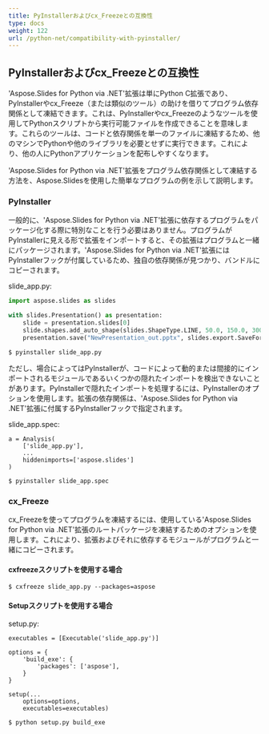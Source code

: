 ```yaml
---
title: PyInstallerおよびcx_Freezeとの互換性
type: docs
weight: 122
url: /python-net/compatibility-with-pyinstaller/
---
```



## PyInstallerおよびcx_Freezeとの互換性 ##

'Aspose.Slides for Python via .NET'拡張は単にPython C拡張であり、PyInstallerやcx_Freeze（または類似のツール）の助けを借りてプログラム依存関係として凍結できます。これは、PyInstallerやcx_Freezeのようなツールを使用してPythonスクリプトから実行可能ファイルを作成できることを意味します。これらのツールは、コードと依存関係を単一のファイルに凍結するため、他のマシンでPythonや他のライブラリを必要とせずに実行できます。これにより、他の人にPythonアプリケーションを配布しやすくなります。

'Aspose.Slides for Python via .NET'拡張をプログラム依存関係として凍結する方法を、Aspose.Slidesを使用した簡単なプログラムの例を示して説明します。

### PyInstaller
一般的に、'Aspose.Slides for Python via .NET'拡張に依存するプログラムをパッケージ化する際に特別なことを行う必要はありません。プログラムがPyInstallerに見える形で拡張をインポートすると、その拡張はプログラムと一緒にパッケージされます。'Aspose.Slides for Python via .NET'拡張にはPyInstallerフックが付属しているため、独自の依存関係が見つかり、バンドルにコピーされます。

slide_app.py:
```python
import aspose.slides as slides

with slides.Presentation() as presentation:
    slide = presentation.slides[0]
    slide.shapes.add_auto_shape(slides.ShapeType.LINE, 50.0, 150.0, 300.0, 0.0)
    presentation.save("NewPresentation_out.pptx", slides.export.SaveFormat.PPTX)
```

```
$ pyinstaller slide_app.py
```

ただし、場合によってはPyInstallerが、コードによって動的または間接的にインポートされるモジュールであるいくつかの隠れたインポートを検出できないことがあります。PyInstallerで隠れたインポートを処理するには、PyInstallerのオプションを使用します。拡張の依存関係は、'Aspose.Slides for Python via .NET'拡張に付属するPyInstallerフックで指定されます。

slide_app.spec:
```
a = Analysis(
    ['slide_app.py'],
    ...
    hiddenimports=['aspose.slides']
)
```

```
$ pyinstaller slide_app.spec
```

### cx_Freeze ###
cx_Freezeを使ってプログラムを凍結するには、使用している'Aspose.Slides for Python via .NET'拡張のルートパッケージを凍結するためのオプションを使用します。これにより、拡張およびそれに依存するモジュールがプログラムと一緒にコピーされます。

#### cxfreezeスクリプトを使用する場合 ####
```
$ cxfreeze slide_app.py --packages=aspose
```

#### Setupスクリプトを使用する場合 ####
setup.py:
```
executables = [Executable('slide_app.py')]

options = {
    'build_exe': {
        'packages': ['aspose'],
    }
}

setup(...
    options=options,
    executables=executables)

```


```
$ python setup.py build_exe
```